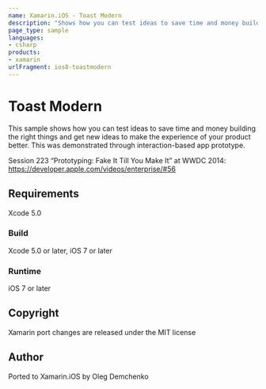 ```yaml
---
name: Xamarin.iOS - Toast Modern
description: "Shows how you can test ideas to save time and money building the right things and get new ideas to make the experience of your product... #ios8"
page_type: sample
languages:
- csharp
products:
- xamarin
urlFragment: ios8-toastmodern
---
```

# Toast Modern
This sample shows how you can test ideas to save time and money building the right things and get new ideas to make the experience of your product better. This was demonstrated through interaction-based app prototype.

Session 223 “Prototyping: Fake It Till You Make It” at WWDC 2014:
https://developer.apple.com/videos/enterprise/#56

## Requirements

Xcode 5.0

### Build

Xcode 5.0 or later, iOS 7 or later

### Runtime

iOS 7 or later

## Copyright

Xamarin port changes are released under the MIT license

## Author

Ported to Xamarin.iOS by Oleg Demchenko
